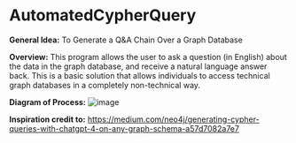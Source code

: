 # AutomatedCypherQuery

**General Idea:** To Generate a Q&A Chain Over a Graph Database 

**Overview:** This program allows the user to ask a question (in English) about the data in the graph database, and receive a natural language answer back. This is a basic solution that allows individuals to access technical graph databases in a completely non-technical way. 

**Diagram of Process:**
![image](https://github.com/user-attachments/assets/cff751eb-0fbf-420b-bfef-04aafb5bff24)

**Inspiration credit to:** https://medium.com/neo4j/generating-cypher-queries-with-chatgpt-4-on-any-graph-schema-a57d7082a7e7 
